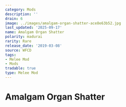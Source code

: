 ```yaml
---
category: Mods
description: ''
drain: 6
image: ../images/amalgam-organ-shatter-ace8e63b52.jpg
last_updated: '2025-09-17'
name: Amalgam Organ Shatter
polarity: madurai
rarity: Rare
release_date: '2019-03-08'
source: WFCD
tags:
- Melee Mod
- Mods
tradable: true
type: Melee Mod
---
```


# Amalgam Organ Shatter

